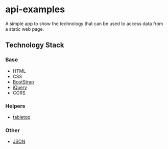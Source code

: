 # api-examples

A simple app to show the technology that can be used to access data from a static web page.

Technology Stack
----------------

### Base
* HTML
* CSS
* [BootStrap](http://getbootstrap.com/)
* [jQuery](https://jquery.com/)
* [CORS](http://www.nczonline.net/blog/2010/05/25/cross-domain-ajax-with-cross-origin-resource-sharing/)

### Helpers
* [tabletop](https://github.com/jsoma/tabletop)

### Other
* [JSON](http://json.org/)




